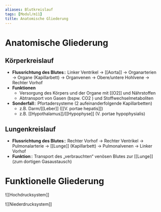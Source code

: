 ```yaml
---
aliases: Blutkreislauf
tags: [Modul/m11]
title: Anatomische Gliederung
---
```

# Anatomische Gliederung
## Körperkreislauf
- **Flussrichtung des Blutes**:: Linker Ventrikel → [[Aorta]] → Organarterien → Organe (Kapillarbett) → Organvenen → Obere/untere Hohlvene → Rechter Vorhof
- **Funktionen**
	- Versorgung des Körpers und der Organe mit [[O2]] und Nährstoffen
	- Abtransport von Gasen (bspw. CO2 ) und Stoffwechselmetaboliten
- **Sonderfall**:: Pfortadersysteme (2 aufeinanderfolgende Kapillarbetten)
	- z.B. Darm/[[Leber]] ([[V. portae hepatis]]) 
	- z.B. [[Hypothalamus]]/[[Hypophyse]] (V. portae hypophysialis) 
## Lungenkreislauf
- **Flussrichtung des Blutes**:: Rechter Vorhof → Rechter Ventrikel → Pulmonalarterie → [[Lunge]] (Kapillarbett) → Pulmonalvenen → Linker Vorhof
- **Funktion**:: Transport des „verbrauchten“ venösen Blutes zur [[Lunge]] (zum dortigen Gasaustausch)
# Funktionelle Gliederung
![[Hochdrucksystem]]

![[Niederdrucksystem]]

